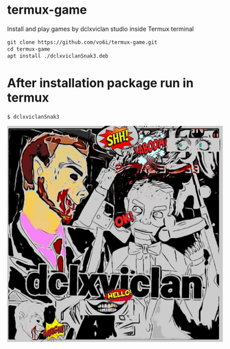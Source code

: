 # termux-game
Install and play games by dclxviclan studio inside Termux terminal 

```
git clone https://github.com/vo6i/termux-game.git
cd termux-game
apt install ./dclxviclanSnak3.deb
```
# After installation package run in termux 
```
$ dclxviclanSnak3
```
![](https://github.com/vo6i/termux-package/blob/main/ZKJSdwQiRr_5tvqaGkp2JDq9PCtbV1tksXlS7uK01ne9ULMqhGtsAWmw-CzE87GoTdY1RtXjRkzSXXFnURMnUDs8.jpg)

